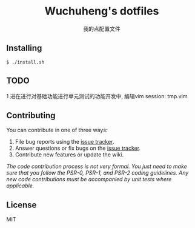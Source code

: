<h1 align="center"> Wuchuheng's dotfiles </h1>

<p align="center"> 我的点配置文件</p>


## Installing

```shell
$ ./install.sh
```

## TODO

1 进在进行对基础功能进行单元测试的功能开发中, 编辑vim session: tmp.vim


## Contributing

You can contribute in one of three ways:

1. File bug reports using the [issue tracker](https://github.com/wuchuheng/dotfiles/issues).
2. Answer questions or fix bugs on the [issue tracker](https://github.com/wuchuheng/dotfiles/issues).
3. Contribute new features or update the wiki.

_The code contribution process is not very formal. You just need to make sure that you follow the PSR-0, PSR-1, and PSR-2 coding guidelines. Any new code contributions must be accompanied by unit tests where applicable._

## License

MIT



